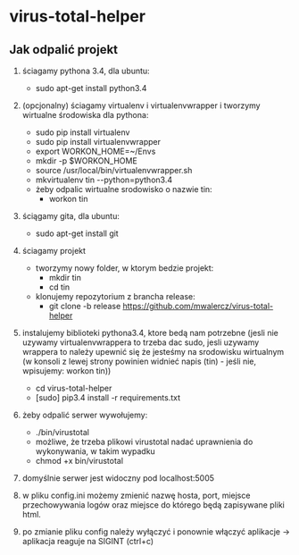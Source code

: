 # virus-total-helper

Jak odpalić projekt
-------------------
1. ściagamy pythona 3.4, dla ubuntu: 
    * sudo apt-get install python3.4
2. (opcjonalny) ściagamy virtualenv i virtualenvwrapper i tworzymy wirtualne środowiska dla pythona:
    * sudo pip install virtualenv
    * sudo pip install virtualenvwrapper
    * export WORKON_HOME=~/Envs
    * mkdir -p $WORKON_HOME
    * source /usr/local/bin/virtualenvwrapper.sh
    * mkvirtualenv tin --python=python3.4
    * żeby odpalic wirtualne srodowisko o nazwie tin:
        * workon tin
  
3. ściągamy gita, dla ubuntu: 
    * sudo apt-get install git
4. ściagamy projekt
    * tworzymy nowy folder, w ktorym bedzie projekt:
        * mkdir tin
        * cd tin
    * klonujemy repozytorium z brancha release:
        * git clone -b release https://github.com/mwalercz/virus-total-helper
5. instalujemy biblioteki pythona3.4, ktore bedą nam potrzebne (jesli nie uzywamy virtualenvwrappera to trzeba dac sudo, 
jesli uzywamy wrappera to należy upewnić się że jesteśmy na srodowisku wirtualnym (w konsoli z lewej strony powinien widnieć napis (tin) - jeśli nie, wpisujemy: workon tin))
    * cd virus-total-helper
    * [sudo] pip3.4 install -r requirements.txt
6. żeby odpalić serwer wywołujemy:
    * ./bin/virustotal
    * możliwe, że trzeba plikowi virustotal nadać uprawnienia do wykonywania, w takim wypadku
    * chmod +x bin/virustotal
7. domyślnie serwer jest widoczny pod localhost:5005
8. w pliku config.ini możemy zmienić nazwę hosta, port, miejsce przechowywania logów oraz miejsce do którego będą zapisywane pliki html.
9. po zmianie pliku config należy wyłączyć i ponownie włączyć aplikacje -> aplikacja reaguje na SIGINT (ctrl+c)



    
 
    
    